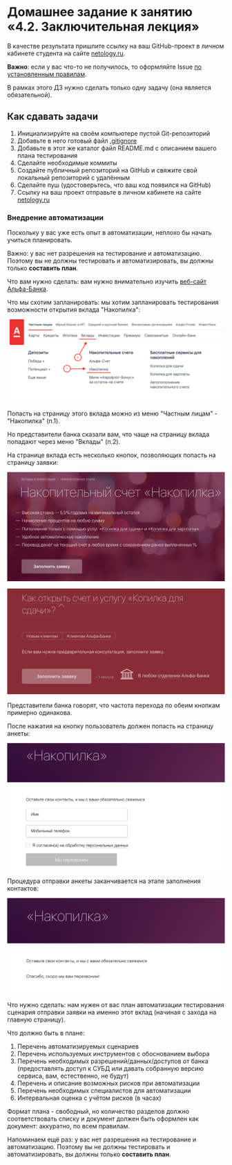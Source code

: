 # Домашнее задание к занятию «4.2. Заключительная лекция»

В качестве результата пришлите ссылку на ваш GitHub-проект в личном кабинете студента на сайте [netology.ru](https://netology.ru).

**Важно**: если у вас что-то не получилось, то оформляйте Issue [по установленным правилам](../report-requirements.md).

В рамках этого ДЗ нужно сделать только одну задачу (она является обязательной).

## Как сдавать задачи

1. Инициализируйте на своём компьютере пустой Git-репозиторий
1. Добавьте в него готовый файл [.gitignore](../.gitignore)
1. Добавьте в этот же каталог файл README.md с описанием вашего плана тестирования
1. Сделайте необходимые коммиты
1. Создайте публичный репозиторий на GitHub и свяжите свой локальный репозиторий с удалённым
1. Сделайте пуш (удостоверьтесь, что ваш код появился на GitHub)
1. Ссылку на ваш проект отправьте в личном кабинете на сайте [netology.ru](https://netology.ru)

### Внедрение автоматизации

Поскольку у вас уже есть опыт в автоматизации, неплохо бы начать учиться планировать.

Важно: у вас нет разрешения на тестирование и автоматизацию. Поэтому вы не должны тестировать и автоматизировать, вы должны только **составить план**.

Что вам нужно сделать: вам нужно внимательно изучить [веб-сайт Альфа-Банка](https://alfabank.ru).

Что мы схотим запланировать: мы хотим запланировать тестирования возможности открытия вклада "Накопилка":

![](pic/menu.png)

Попасть на страницу этого вклада можно из меню "Частным лицам" - "Накопилка" (п.1).

Но представители банка сказали вам, что чаще на страницу вклада попадают через меню "Вклады" (п.2).

На странице вклада есть несколько кнопок, позволяющих попасть на страницу заявки:

![](pic/order1.png)

![](pic/order2.png)

Представители банка говорят, что частота перехода по обеим кнопкам примерно одинакова.

После нажатия на кнопку пользователь должен попасть на страницу анкеты:

![](pic/anketa.png)

Процедура отправки анкеты заканчивается на этапе заполнения контактов:

![](pic/finish.png)

Что нужно сделать: нам нужен от вас план автоматизации тестирования сценария отправки заявки на именно этот вклад (начиная с захода на главную страницу).

Что должно быть в плане:
1. Перечень автоматизируемых сценариев
1. Перечень используемых инструментов с обоснованием выбора
1. Перечень необходимых разрешений/данных/доступов от банка (предоставлять доступ к СУБД или давать собранную версию сервиса, вам, естественно, не будут)
1. Перечень и описание возможных рисков при автоматизации
1. Перечень необходимых специалистов для автоматизации
1. Интервальная оценка с учётом рисков (в часах)

Формат плана - свободный, но количество разделов должно соответствовать списку и документ должен быть оформлен как документ: аккуратно, по всем правилам.

Напоминаем ещё раз: у вас нет разрешения на тестирование и автоматизацию. Поэтому вы не должны тестировать и автоматизировать, вы должны только **составить план**.
